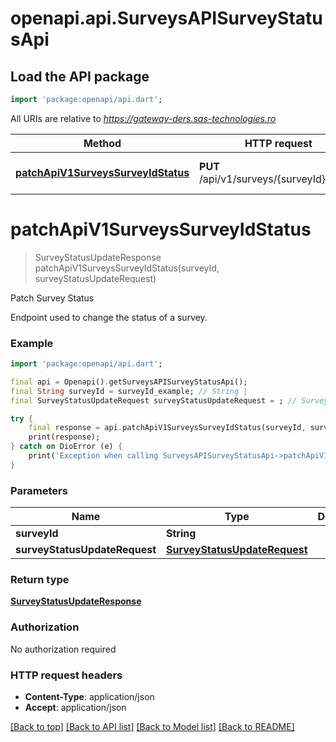 # openapi.api.SurveysAPISurveyStatusApi

## Load the API package
```dart
import 'package:openapi/api.dart';
```

All URIs are relative to *https://gateway-ders.sas-technologies.ro*

Method | HTTP request | Description
------------- | ------------- | -------------
[**patchApiV1SurveysSurveyIdStatus**](SurveysAPISurveyStatusApi.md#patchapiv1surveyssurveyidstatus) | **PUT** /api/v1/surveys/{surveyId}/status | Patch Survey Status


# **patchApiV1SurveysSurveyIdStatus**
> SurveyStatusUpdateResponse patchApiV1SurveysSurveyIdStatus(surveyId, surveyStatusUpdateRequest)

Patch Survey Status

Endpoint used to change the status of a survey.

### Example
```dart
import 'package:openapi/api.dart';

final api = Openapi().getSurveysAPISurveyStatusApi();
final String surveyId = surveyId_example; // String | 
final SurveyStatusUpdateRequest surveyStatusUpdateRequest = ; // SurveyStatusUpdateRequest | 

try {
    final response = api.patchApiV1SurveysSurveyIdStatus(surveyId, surveyStatusUpdateRequest);
    print(response);
} catch on DioError (e) {
    print('Exception when calling SurveysAPISurveyStatusApi->patchApiV1SurveysSurveyIdStatus: $e\n');
}
```

### Parameters

Name | Type | Description  | Notes
------------- | ------------- | ------------- | -------------
 **surveyId** | **String**|  | 
 **surveyStatusUpdateRequest** | [**SurveyStatusUpdateRequest**](SurveyStatusUpdateRequest.md)|  | [optional] 

### Return type

[**SurveyStatusUpdateResponse**](SurveyStatusUpdateResponse.md)

### Authorization

No authorization required

### HTTP request headers

 - **Content-Type**: application/json
 - **Accept**: application/json

[[Back to top]](#) [[Back to API list]](../README.md#documentation-for-api-endpoints) [[Back to Model list]](../README.md#documentation-for-models) [[Back to README]](../README.md)

